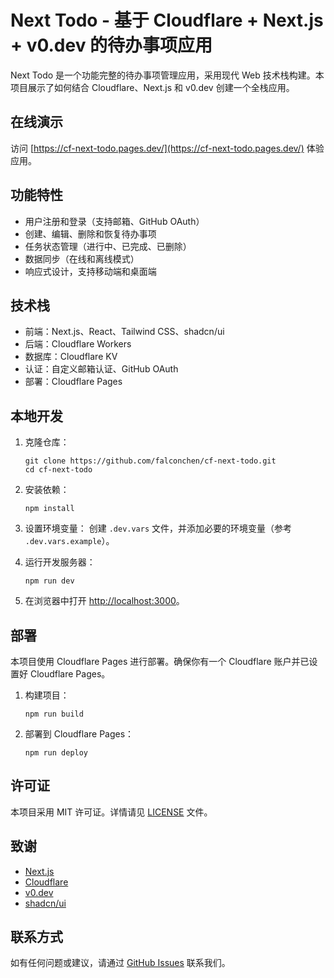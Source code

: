 # Next Todo - 基于 Cloudflare + Next.js + v0.dev 的待办事项应用

Next Todo 是一个功能完整的待办事项管理应用，采用现代 Web 技术栈构建。本项目展示了如何结合 Cloudflare、Next.js 和 v0.dev 创建一个全栈应用。

## 在线演示

访问 [https://cf-next-todo.pages.dev/](https://cf-next-todo.pages.dev/) 体验应用。

## 功能特性

- 用户注册和登录（支持邮箱、GitHub OAuth）
- 创建、编辑、删除和恢复待办事项
- 任务状态管理（进行中、已完成、已删除）
- 数据同步（在线和离线模式）
- 响应式设计，支持移动端和桌面端

## 技术栈

- 前端：Next.js、React、Tailwind CSS、shadcn/ui
- 后端：Cloudflare Workers
- 数据库：Cloudflare KV 
- 认证：自定义邮箱认证、GitHub OAuth
- 部署：Cloudflare Pages

## 本地开发

1. 克隆仓库：
   ```
   git clone https://github.com/falconchen/cf-next-todo.git
   cd cf-next-todo
   ```

2. 安装依赖：
   ```
   npm install
   ```

3. 设置环境变量：
   创建 `.dev.vars` 文件，并添加必要的环境变量（参考 `.dev.vars.example`）。

4. 运行开发服务器：
   ```
   npm run dev
   ```

5. 在浏览器中打开 [http://localhost:3000](http://localhost:3000)。

## 部署

本项目使用 Cloudflare Pages 进行部署。确保你有一个 Cloudflare 账户并已设置好 Cloudflare Pages。

1. 构建项目：
   ```
   npm run build
   ```

2. 部署到 Cloudflare Pages：
   ```
   npm run deploy
   ```



## 许可证

本项目采用 MIT 许可证。详情请见 [LICENSE](LICENSE) 文件。

## 致谢

- [Next.js](https://nextjs.org/)
- [Cloudflare](https://www.cloudflare.com/)
- [v0.dev](https://v0.dev/)
- [shadcn/ui](https://ui.shadcn.com/)

## 联系方式

如有任何问题或建议，请通过 [GitHub Issues](https://github.com/falconchen/cf-next-todo/issues) 联系我们。